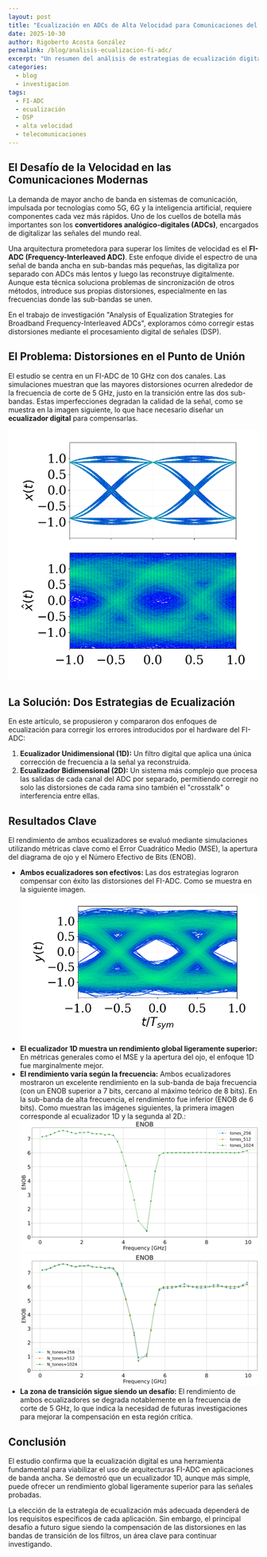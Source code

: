 ```yaml
---
layout: post
title: "Ecualización en ADCs de Alta Velocidad para Comunicaciones del Futuro"
date: 2025-10-30
author: Rigoberto Acosta González
permalink: /blog/analisis-ecualizacion-fi-adc/
excerpt: "Un resumen del análisis de estrategias de ecualización digital, 1D y 2D, para mejorar el rendimiento de los convertidores analógico-digitales de intercalado en frecuencia (FI-ADC) en sistemas de comunicación de banda ancha."
categories:
  - blog
  - investigacion
tags:
  - FI-ADC
  - ecualización
  - DSP
  - alta velocidad
  - telecomunicaciones
---
```


## El Desafío de la Velocidad en las Comunicaciones Modernas

La demanda de mayor ancho de banda en sistemas de comunicación, impulsada por tecnologías como 5G, 6G y la inteligencia artificial, requiere componentes cada vez más rápidos. Uno de los cuellos de botella más importantes son los **convertidores analógico-digitales (ADCs)**, encargados de digitalizar las señales del mundo real.

Una arquitectura prometedora para superar los límites de velocidad es el **FI-ADC (Frequency-Interleaved ADC)**. Este enfoque divide el espectro de una señal de banda ancha en sub-bandas más pequeñas, las digitaliza por separado con ADCs más lentos y luego las reconstruye digitalmente. Aunque esta técnica soluciona problemas de sincronización de otros métodos, introduce sus propias distorsiones, especialmente en las frecuencias donde las sub-bandas se unen.

En el trabajo de investigación "Analysis of Equalization Strategies for Broadband Frequency-Interleaved ADCs", exploramos cómo corregir estas distorsiones mediante el procesamiento digital de señales (DSP).

## El Problema: Distorsiones en el Punto de Unión

El estudio se centra en un FI-ADC de 10 GHz con dos canales. Las simulaciones muestran que las mayores distorsiones ocurren alrededor de la frecuencia de corte de 5 GHz, justo en la transición entre las dos sub-bandas. Estas imperfecciones degradan la calidad de la señal, como se muestra en la imagen siguiente, lo que hace necesario diseñar un **ecualizador digital** para compensarlas.

![alives_progress](/images/talk_1/Graph_Idea_NoEq_SUT1.png)

## La Solución: Dos Estrategias de Ecualización

En este artículo, se propusieron y compararon dos enfoques de ecualización para corregir los errores introducidos por el hardware del FI-ADC:

1.  **Ecualizador Unidimensional (1D):** Un filtro digital que aplica una única corrección de frecuencia a la señal ya reconstruida.
2.  **Ecualizador Bidimensional (2D):** Un sistema más complejo que procesa las salidas de cada canal del ADC por separado, permitiendo corregir no solo las distorsiones de cada rama sino también el "crosstalk" o interferencia entre ellas.

## Resultados Clave

El rendimiento de ambos ecualizadores se evaluó mediante simulaciones utilizando métricas clave como el Error Cuadrático Medio (MSE), la apertura del diagrama de ojo y el Número Efectivo de Bits (ENOB).

-   **Ambos ecualizadores son efectivos:** Las dos estrategias lograron compensar con éxito las distorsiones del FI-ADC. Como se muestra en la siguiente imagen.
![alives_progress](/images/talk_1/Graph_Rec_SUT1_eq1.png)
-   **El ecualizador 1D muestra un rendimiento global ligeramente superior:** En métricas generales como el MSE y la apertura del ojo, el enfoque 1D fue marginalmente mejor.
-   **El rendimiento varía según la frecuencia:** Ambos ecualizadores mostraron un excelente rendimiento en la sub-banda de baja frecuencia (con un ENOB superior a 7 bits, cercano al máximo teórico de 8 bits). En la sub-banda de alta frecuencia, el rendimiento fue inferior (ENOB de 6 bits). Como muestran las imágenes siguientes, la primera imagen corresponde al ecualizador 1D y la segunda al 2D.:
![alives_progress](/images/talk_1/enob_1D.png)![alives_progress](/images/talk_1/enob_2D.png)
-   **La zona de transición sigue siendo un desafío:** El rendimiento de ambos ecualizadores se degrada notablemente en la frecuencia de corte de 5 GHz, lo que indica la necesidad de futuras investigaciones para mejorar la compensación en esta región crítica.



## Conclusión

El estudio confirma que la ecualización digital es una herramienta fundamental para viabilizar el uso de arquitecturas FI-ADC en aplicaciones de banda ancha. Se demostró que un ecualizador 1D, aunque más simple, puede ofrecer un rendimiento global ligeramente superior para las señales probadas.

La elección de la estrategia de ecualización más adecuada dependerá de los requisitos específicos de cada aplicación. Sin embargo, el principal desafío a futuro sigue siendo la compensación de las distorsiones en las bandas de transición de los filtros, un área clave para continuar investigando.